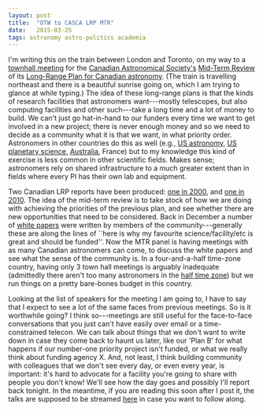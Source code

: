 ```yaml
---
layout: post
title:  "OTW to CASCA LRP MTR"
date:   2015-03-25
tags: astronomy astro-politics academia
---
```


I'm writing this on the train between London and Toronto, on my way
to a [townhall meeting](http://casca.ca/?page_id=5543) for the [Canadian Astronomical Society's](http://casca.ca)
[Mid-Term Review](http://casca.ca/?page_id=2944) of its [Long-Range Plan for Canadian astronomy](http://casca.ca/?page_id=75).
(The train is travelling northeast and there is a beautiful sunrise
going on, which I am trying to glance at while typing.)
The idea of these long-range plans is that the kinds of research
facilities that astronomers want---mostly telescopes, but also
computing facilities and other such---take a long time and a lot of
money to build. We can't just go hat-in-hand to our funders every time we
want to get involved in a new project; there is never enough money
and so we need to decide as a community what it is that we want, in what
priority order. Astronomers in other countries do this as well
(e.g., [US astronomy](http://sites.nationalacademies.org/BPA/BPA_049810), 
[US planetary science](http://www.nap.edu/catalog.php?record_id=13117), 
[Australia](http://australianastronomydecadalplan.org/), France)
but to my knowledge this kind of exercise is less common in other scientific fields.
Makes sense; astronomers rely on shared infrastructure to a much greater
extent than in fields where every PI has their own lab and equipment.

Two Canadian LRP reports have been produced: [one in 2000](http://casca.ca/wp-content/uploads/2012/12/LRP1998-reduced.pdf), and [one in 2010](http://www.casca.ca/lrp2010/).
The idea of the mid-term review is to take stock of how we are doing with
achieving the priorities of the previous plan, and see whether there are new
opportunities that need to be considered. Back in December a number of 
[white papers](http://casca.ca/?page_id=4562) were written by members of the community---generally
these are along the lines of ``here is why my favourite science/facility/etc is 
great and should be funded''. Now the MTR panel is having meetings with as 
many Canadian astronomers can come, to discuss the white papers and see what
the sense of the community is. In a four-and-a-half time-zone country, having
only 3 town hall meetings is arguably inadequate (admittedly there aren't too many
astronomers in the [half time zone](http://en.wikipedia.org/wiki/Newfoundland_Time_Zone)) but we run things on a pretty bare-bones
budget in this country.

Looking at the list of speakers for the meeting I am going to, I have to say that
I expect to see a lot of the same faces from previous meetings. So is it worthwhile
going? I think so---meetings are still useful for the face-to-face conversations
that you just can't have easily over email or a time-constrained telecon. We can
talk about things that we don't want to write down in case they come back to
haunt us later, like our 'Plan B' for what
happens if our number-one priority project isn't funded, or what we really think
about funding agency X. And, not least, I think building community 
with colleagues that we don't see every day, or even every year, is important:
it's hard to advocate for a facility you're going to share with people you don't know!
We'll see how the day goes and possibly I'll report back tonight. In the meantime,
if you are reading this soon after I post it, the talks are supposed to be streamed
[here](https://www.youtube.com/channel/UCzC4gqvbXfukALOdbljCfFA) in case you want to follow along.
